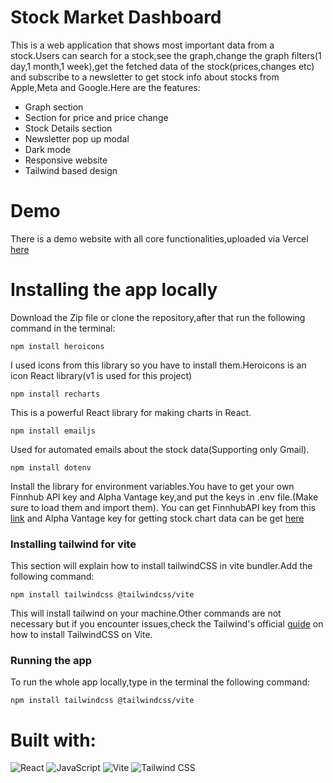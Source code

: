 # Stock Market Dashboard

This is a web application that shows most important data from a stock.Users can search for a stock,see the graph,change the graph filters(1 day,1 month,1 week),get the fetched data of the stock(prices,changes etc) and subscribe to a newsletter to get stock info about stocks from Apple,Meta and Google.Here are the features:

- Graph section
- Section for price and price change
- Stock Details section
- Newsletter pop up modal
- Dark mode
- Responsive website
- Tailwind based design

# Demo

There is a demo website with all core functionalities,uploaded via Vercel [here](https://stock-market-dashboard-ewpx-git-main-sega123-devs-projects.vercel.app/)

# Installing the app locally

Download the Zip file or clone the repository,after that run the following command in the terminal:

```
npm install heroicons
```

I used icons from this library so you have to install them.Heroicons is an icon React library(v1 is used for this project)

```
npm install recharts
```

This is a powerful React library for making charts in React.

```
npm install emailjs
```

Used for automated emails about the stock data(Supporting only Gmail).

```
npm install dotenv
```

Install the library for environment variables.You have to get your own Finnhub API key and Alpha Vantage key,and put the keys in .env file.(Make sure to load them and import them).
You can get FinnhubAPI key from this [link](https://finnhub.io/) and Alpha Vantage key for getting stock chart data can be get [here](https://www.alphavantage.co/)

### Installing tailwind for vite

This section will explain how to install tailwindCSS in vite bundler.Add the following command:

```
npm install tailwindcss @tailwindcss/vite
```

This will install tailwind on your machine.Other commands are not necessary but if you encounter issues,check the Tailwind's official [guide](https://tailwindcss.com/docs/installation/using-vite) on how to install TailwindCSS on Vite.

### Running the app

To run the whole app locally,type in the terminal the following command:

```
npm install tailwindcss @tailwindcss/vite
```

# Built with:
![React](https://img.shields.io/badge/React-20232A?style=for-the-badge&logo=react&logoColor=61DAFB)
![JavaScript](https://img.shields.io/badge/JavaScript-F7DF1E?style=for-the-badge&logo=javascript&logoColor=black)
![Vite](https://img.shields.io/badge/Vite-646CFF?style=for-the-badge&logo=vite&logoColor=white)
![Tailwind CSS](https://img.shields.io/badge/Tailwind_CSS-38B2AC?style=for-the-badge&logo=tailwind-css&logoColor=white)


